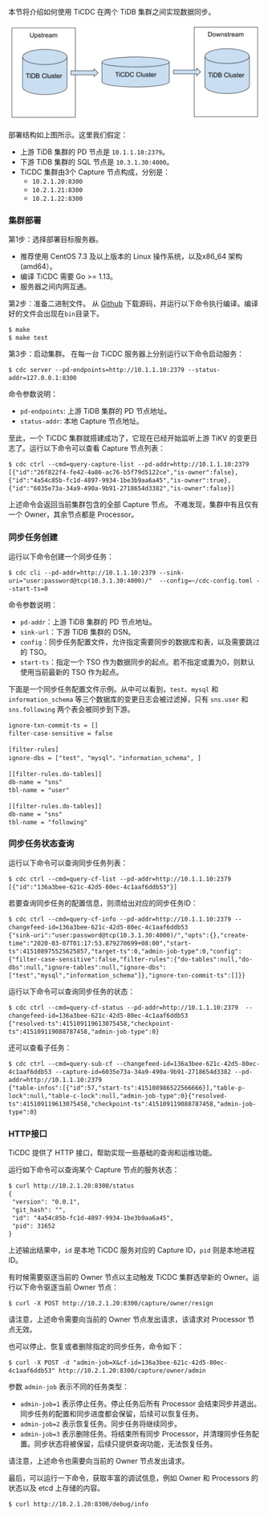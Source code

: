 本节将介绍如何使用 TiCDC 在两个 TiDB 集群之间实现数据同步。

<img src="/res/session2/chapter2/cdc-in-action/1.png" width="600" />


部署结构如上图所示。这里我们假定：
- 上游 TiDB 集群的 PD 节点是 `10.1.1.10:2379`。
- 下游 TiDB 集群的 SQL 节点是 `10.3.1.30:4000`。
- TiCDC 集群由3个 Capture 节点构成，分别是：
  - `10.2.1.20:8300`
  - `10.2.1.21:8300`
  - `10.2.1.22:8300`

### 集群部署

第1步：选择部署目标服务器。
- 推荐使用 CentOS 7.3 及以上版本的 Linux 操作系统，以及x86_64 架构 (amd64）。
- 编译 TiCDC 需要 Go >= 1.13。
- 服务器之间内网互通。

第2步：准备二进制文件。
从 [Github](https://github.com/pingcap/ticdc) 下载源码，并运行以下命令执行编译。编译好的文件会出现在`bin`目录下。
```
$ make
$ make test
```

第3步：启动集群。
在每一台 TiCDC 服务器上分别运行以下命令启动服务：

```
$ cdc server --pd-endpoints=http://10.1.1.10:2379 --status-addr=127.0.0.1:8300
```

命令参数说明：
- `pd-endpoints`: 上游 TiDB 集群的 PD 节点地址。
- `status-addr`: 本地 Capture 节点地址。

至此，一个 TiCDC 集群就搭建成功了，它现在已经开始监听上游 TiKV 的变更日志了。运行以下命令可以查看 Capture 节点列表：

```
$ cdc ctrl --cmd=query-capture-list --pd-addr=http://10.1.1.10:2379
[{"id":"26f822f4-fe42-4a86-ac76-b5f79d5122ce","is-owner":false},{"id":"4a54c85b-fc1d-4897-9934-1be3b9aa6a45","is-owner":true},{"id":"6035e73a-34a9-490a-9b91-2718654d3382","is-owner":false}]
```

上述命令会返回当前集群包含的全部 Capture 节点。 不难发现，集群中有且仅有一个 Owner，其余节点都是 Processor。

### 同步任务创建
运行以下命令创建一个同步任务：

```
$ cdc cli --pd-addr=http://10.1.1.10:2379 --sink-uri="user:password@tcp(10.3.1.30:4000)/"  --config=~/cdc-config.toml --start-ts=0
```

命令参数说明：
- `pd-addr`：上游 TiDB 集群的 PD 节点地址。
- `sink-url`：下游 TiDB 集群的 DSN。
- `config`：同步任务配置文件，允许指定需要同步的数据库和表，以及需要跳过的 TSO。
- `start-ts`：指定一个 TSO 作为数据同步的起点。若不指定或置为0，则默认使用当前最新的 TSO 作为起点。

下面是一个同步任务配置文件示例。从中可以看到，`test`、`mysql` 和 `information_schema` 等三个数据库的变更日志会被过滤掉，只有 `sns.user` 和 `sns.following` 两个表会被同步到下游。

```
ignore-txn-commit-ts = []
filter-case-sensitive = false

[filter-rules]
ignore-dbs = ["test", "mysql"，"information_schema", ]

[[filter-rules.do-tables]]
db-name = "sns"
tbl-name = "user"

[[filter-rules.do-tables]]
db-name = "sns"
tbl-name = "following"
```

### 同步任务状态查询
运行以下命令可以查询同步任务列表：

```
$ cdc ctrl --cmd=query-cf-list --pd-addr=http://10.1.1.10:2379
[{"id":"136a3bee-621c-42d5-80ec-4c1aaf6ddb53"}]
```

若要查询同步任务的配置信息，则须给出对应的同步任务ID：

```
$ cdc ctrl --cmd=query-cf-info --pd-addr=http://10.1.1.10:2379 --changefeed-id=136a3bee-621c-42d5-80ec-4c1aaf6ddb53
{"sink-uri":"user:password@tcp(10.3.1.30:4000)/","opts":{},"create-time":"2020-03-07T01:17:53.879270699+08:00","start-ts":415108975525625857,"target-ts":0,"admin-job-type":0,"config":{"filter-case-sensitive":false,"filter-rules":{"do-tables":null,"do-dbs":null,"ignore-tables":null,"ignore-dbs":["test","mysql","information_schema"]},"ignore-txn-commit-ts":[]}}
```

运行以下命令可以查询同步任务的状态：

```
$ cdc ctrl --cmd=query-cf-status --pd-addr=http://10.1.1.10:2379  --changefeed-id=136a3bee-621c-42d5-80ec-4c1aaf6ddb53
{"resolved-ts":415109119613075458,"checkpoint-ts":415109119088787458,"admin-job-type":0}
```

还可以查看子任务：

```
$ cdc ctrl --cmd=query-sub-cf --changefeed-id=136a3bee-621c-42d5-80ec-4c1aaf6ddb53 --capture-id=6035e73a-34a9-490a-9b91-2718654d3382 --pd-addr=http://10.1.1.10:2379
{"table-infos":[{"id":57,"start-ts":415108986522566666}],"table-p-lock":null,"table-c-lock":null,"admin-job-type":0}{"resolved-ts":415109119613075458,"checkpoint-ts":415109119088787458,"admin-job-type":0}
```

### HTTP接口
TiCDC 提供了 HTTP 接口，帮助实现一些基础的查询和运维功能。

运行如下命令可以查询某个 Capture 节点的服务状态：

```
$ curl http://10.2.1.20:8300/status
{
 "version": "0.0.1",
 "git_hash": "",
 "id": "4a54c85b-fc1d-4897-9934-1be3b9aa6a45",
 "pid": 31652
}
```

上述输出结果中，`id` 是本地 TiCDC 服务对应的 Capture ID，`pid` 则是本地进程 ID。

有时候需要驱逐当前的 Owner 节点以主动触发 TiCDC 集群选举新的 Owner。运行以下命令驱逐当前 Owner 节点：

```	
$ curl -X POST http://10.2.1.20:8300/capture/owner/resign
```

请注意，上述命令需要向当前的 Owner 节点发出请求，该请求对 Processor 节点无效。

也可以停止、恢复或者删除指定的同步任务，命令如下：

```	
$ curl -X POST -d "admin-job=X&cf-id=136a3bee-621c-42d5-80ec-4c1aaf6ddb53" http://10.2.1.20:8300/capture/owner/admin
```

参数 `admin-job` 表示不同的任务类型：
- `admin-job=1` 表示停止任务。停止任务后所有 Processor 会结束同步并退出。同步任务的配置和同步进度都会保留，后续可以恢复任务。
- `admin-job=2` 表示恢复任务。同步任务将继续同步。
- `admin-job=3` 表示删除任务。将结束所有同步 Processor，并清理同步任务配置。同步状态将被保留，后续只提供查询功能，无法恢复任务。

请注意，上述命令也需要向当前的 Owner 节点发出请求。

最后，可以运行一下命令，获取丰富的调试信息，例如 Owner 和 Processors 的状态以及 etcd 上存储的内容。

```
$ curl http://10.2.1.20:8300/debug/info
```
